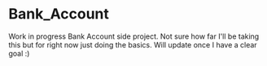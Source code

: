 # Bank_Account
Work in progress Bank Account side project. Not sure how far I'll be taking this but for right now just doing the basics.
Will update once I have a clear goal :)
